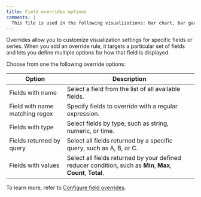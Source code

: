 ```yaml
---
title: Field overrides options
comments: |
  This file is used in the following visualizations: bar chart, bar gauge, candlestick, canvas, gauge, geomap, heatmap, histogram, pie chart, stat, state timeline, status history, table, time series, trend, xy chart
---
```


Overrides allow you to customize visualization settings for specific fields or series. When you add an override rule, it targets a particular set of fields and lets you define multiple options for how that field is displayed.

Choose from one the following override options:

| Option                         | Description                                                                                                   |
| ------------------------------ | ------------------------------------------------------------------------------------------------------------- |
| Fields with name               | Select a field from the list of all available fields.                                                         |
| Field with name matching regex | Specify fields to override with a regular expression.                                                         |
| Fields with type               | Select fields by type, such as string, numeric, or time.                                                      |
| Fields returned by query       | Select all fields returned by a specific query, such as A, B, or C.                                           |
| Fields with values             | Select all fields returned by your defined reducer condition, such as **Min**, **Max**, **Count**, **Total**. |

To learn more, refer to [Configure field overrides](../../configure-overrides/).
